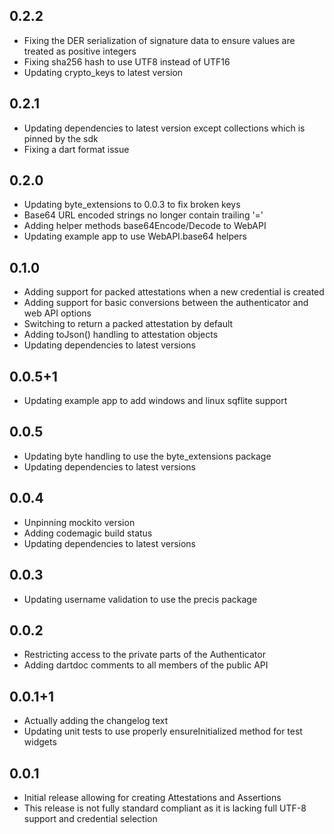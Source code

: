 ## 0.2.2

* Fixing the DER serialization of signature data to ensure values are treated as positive integers
* Fixing sha256 hash to use UTF8 instead of UTF16
* Updating crypto_keys to latest version

## 0.2.1

* Updating dependencies to latest version except collections which is pinned by the sdk
* Fixing a dart format issue

## 0.2.0

* Updating byte_extensions to 0.0.3 to fix broken keys
* Base64 URL encoded strings no longer contain trailing '='
* Adding helper methods base64Encode/Decode to WebAPI
* Updating example app to use WebAPI.base64 helpers

## 0.1.0

* Adding support for packed attestations when a new credential is created
* Adding support for basic conversions between the authenticator and web API options
* Switching to return a packed attestation by default
* Adding toJson() handling to attestation objects
* Updating dependencies to latest versions

## 0.0.5+1

* Updating example app to add windows and linux sqflite support

## 0.0.5

* Updating byte handling to use the byte_extensions package
* Updating dependencies to latest versions

## 0.0.4

* Unpinning mockito version
* Adding codemagic build status
* Updating dependencies to latest versions

## 0.0.3

* Updating username validation to use the precis package

## 0.0.2

* Restricting access to the private parts of the Authenticator
* Adding dartdoc comments to all members of the public API

## 0.0.1+1

* Actually adding the changelog text
* Updating unit tests to use properly ensureInitialized method for test widgets

## 0.0.1

* Initial release allowing for creating Attestations and Assertions
* This release is not fully standard compliant as it is lacking full UTF-8 support and credential selection

